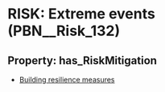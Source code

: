 # RISK: __Extreme events__ (PBN__Risk_132)

## Property: has_RiskMitigation

* [Building resilience measures](PBN__RiskMitigation_156)

